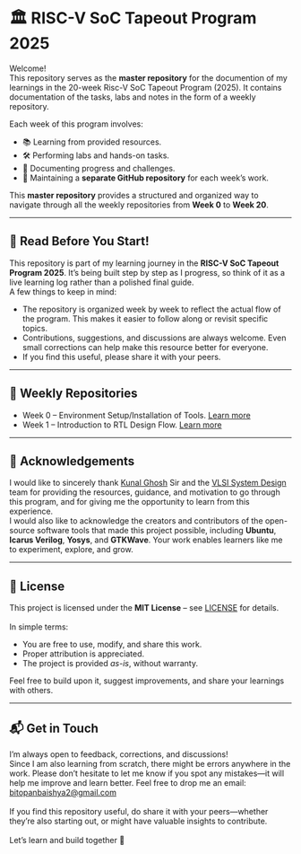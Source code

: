 # 🏛️ RISC-V SoC Tapeout Program 2025

Welcome!  
This repository serves as the **master repository** for the documention of my learnings in the 20-week Risc-V SoC Tapeout Program (2025). It contains documentation of the tasks, labs and notes in the form of a weekly repository.

Each week of this program involves:
- 📚 Learning from provided resources.
- 🛠️ Performing labs and hands-on tasks.
- 📝 Documenting progress and challenges.
- 💾 Maintaining a **separate GitHub repository** for each week’s work.

This **master repository** provides a structured and organized way to navigate through all the weekly repositories from **Week 0** to **Week 20**.

---

## 📌 Read Before You Start!
This repository is part of my learning journey in the **RISC-V SoC Tapeout Program 2025**. It’s being built step by step as I progress, so think of it as a live learning log rather than a polished final guide.<br>
A few things to keep in mind:
- The repository is organized week by week to reflect the actual flow of the program. This makes it easier to follow along or revisit specific topics.
- Contributions, suggestions, and discussions are always welcome. Even small corrections can help make this resource better for everyone.
- If you find this useful, please share it with your peers.

---

## 📑 Weekly Repositories
- Week 0 – Environment Setup/Installation of Tools. [Learn more](https://github.com/BitopanBaishya/VSD-Tapeout-Program-2025---Week-0/blob/main/README.md)
- Week 1 – Introduction to RTL Design Flow. [Learn more](https://github.com/BitopanBaishya/VSD-Tapeout-Program-2025---Week-1/blob/main/README.md)
  
---

## 🙏 Acknowledgements
I would like to sincerely thank [Kunal Ghosh](https://www.linkedin.com/in/kunal-ghosh-vlsisystemdesign-com-28084836/) Sir and the [VLSI System Design](https://vsdiat.vlsisystemdesign.com/) team for providing the resources, guidance, and motivation to go through this program, and for giving me the opportunity to learn from this experience.<br>
I would also like to acknowledge the creators and contributors of the open-source software tools that made this project possible, including **Ubuntu**, **Icarus Verilog**, **Yosys**, and **GTKWave**. Your work enables learners like me to experiment, explore, and grow.

---

## 📜 License
This project is licensed under the **MIT License** – see [LICENSE](./LICENSE) for details.<br><br>
In simple terms:
- You are free to use, modify, and share this work.
- Proper attribution is appreciated.
- The project is provided *as-is*, without warranty.<br>

Feel free to build upon it, suggest improvements, and share your learnings with others.

---

## 📬 Get in Touch
I’m always open to feedback, corrections, and discussions!<br>
Since I am also learning from scratch, there might be errors anywhere in the work. Please don’t hesitate to let me know if you spot any mistakes—it will help me improve and learn better. Feel free to drop me an email: [bitopanbaishya2@gmail.com](https://mail.google.com/mail/u/0/?tab=rm&ogbl#inbox?compose=jrjtWvNdBrTmwjqjXrRKbQrkkSQrBwrqqCPMqGpVPPfLLjHBsSfktkJLpfFMWXRRFMMBwfDr)<br><br>
If you find this repository useful, do share it with your peers—whether they’re also starting out, or might have valuable insights to contribute.<br><br>
Let’s learn and build together 🚀
